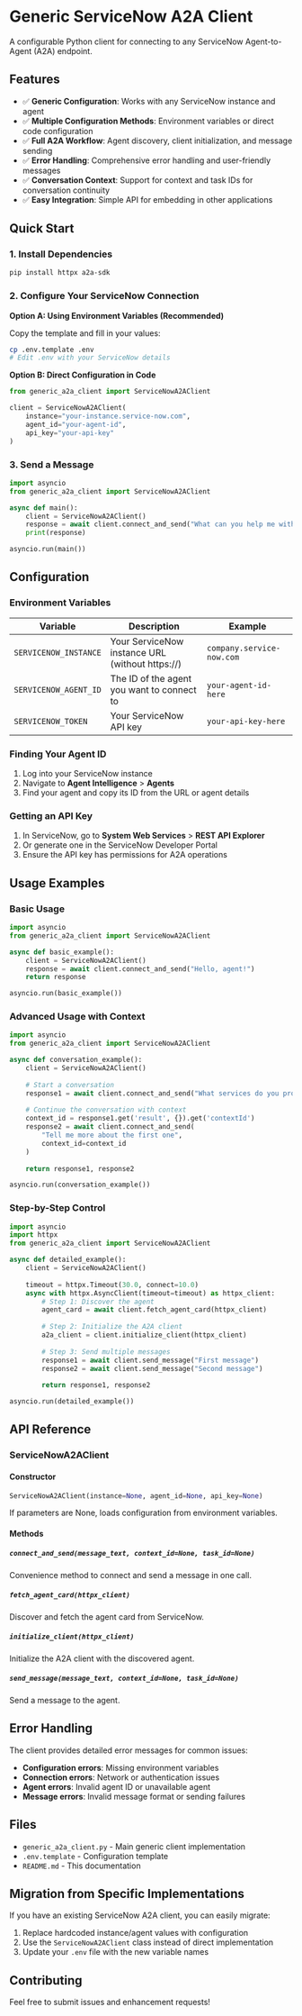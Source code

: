 # Generic ServiceNow A2A Client

A configurable Python client for connecting to any ServiceNow Agent-to-Agent (A2A) endpoint.

## Features

- ✅ **Generic Configuration**: Works with any ServiceNow instance and agent
- ✅ **Multiple Configuration Methods**: Environment variables or direct code configuration
- ✅ **Full A2A Workflow**: Agent discovery, client initialization, and message sending
- ✅ **Error Handling**: Comprehensive error handling and user-friendly messages
- ✅ **Conversation Context**: Support for context and task IDs for conversation continuity
- ✅ **Easy Integration**: Simple API for embedding in other applications

## Quick Start

### 1. Install Dependencies

```bash
pip install httpx a2a-sdk
```

### 2. Configure Your ServiceNow Connection

**Option A: Using Environment Variables (Recommended)**

Copy the template and fill in your values:
```bash
cp .env.template .env
# Edit .env with your ServiceNow details
```

**Option B: Direct Configuration in Code**

```python
from generic_a2a_client import ServiceNowA2AClient

client = ServiceNowA2AClient(
    instance="your-instance.service-now.com",
    agent_id="your-agent-id",
    api_key="your-api-key"
)
```

### 3. Send a Message

```python
import asyncio
from generic_a2a_client import ServiceNowA2AClient

async def main():
    client = ServiceNowA2AClient()
    response = await client.connect_and_send("What can you help me with?")
    print(response)

asyncio.run(main())
```

## Configuration

### Environment Variables

| Variable | Description | Example |
|----------|-------------|---------|
| `SERVICENOW_INSTANCE` | Your ServiceNow instance URL (without https://) | `company.service-now.com` |
| `SERVICENOW_AGENT_ID` | The ID of the agent you want to connect to | `your-agent-id-here` |
| `SERVICENOW_TOKEN` | Your ServiceNow API key | `your-api-key-here` |

### Finding Your Agent ID

1. Log into your ServiceNow instance
2. Navigate to **Agent Intelligence** > **Agents**
3. Find your agent and copy its ID from the URL or agent details

### Getting an API Key

1. In ServiceNow, go to **System Web Services** > **REST API Explorer**
2. Or generate one in the ServiceNow Developer Portal
3. Ensure the API key has permissions for A2A operations

## Usage Examples

### Basic Usage

```python
import asyncio
from generic_a2a_client import ServiceNowA2AClient

async def basic_example():
    client = ServiceNowA2AClient()
    response = await client.connect_and_send("Hello, agent!")
    return response

asyncio.run(basic_example())
```

### Advanced Usage with Context

```python
import asyncio
from generic_a2a_client import ServiceNowA2AClient

async def conversation_example():
    client = ServiceNowA2AClient()
    
    # Start a conversation
    response1 = await client.connect_and_send("What services do you provide?")
    
    # Continue the conversation with context
    context_id = response1.get('result', {}).get('contextId')
    response2 = await client.connect_and_send(
        "Tell me more about the first one", 
        context_id=context_id
    )
    
    return response1, response2

asyncio.run(conversation_example())
```

### Step-by-Step Control

```python
import asyncio
import httpx
from generic_a2a_client import ServiceNowA2AClient

async def detailed_example():
    client = ServiceNowA2AClient()
    
    timeout = httpx.Timeout(30.0, connect=10.0)
    async with httpx.AsyncClient(timeout=timeout) as httpx_client:
        # Step 1: Discover the agent
        agent_card = await client.fetch_agent_card(httpx_client)
        
        # Step 2: Initialize the A2A client
        a2a_client = client.initialize_client(httpx_client)
        
        # Step 3: Send multiple messages
        response1 = await client.send_message("First message")
        response2 = await client.send_message("Second message")
        
        return response1, response2

asyncio.run(detailed_example())
```

## API Reference

### ServiceNowA2AClient

#### Constructor
```python
ServiceNowA2AClient(instance=None, agent_id=None, api_key=None)
```

If parameters are None, loads configuration from environment variables.

#### Methods

##### `connect_and_send(message_text, context_id=None, task_id=None)`
Convenience method to connect and send a message in one call.

##### `fetch_agent_card(httpx_client)`
Discover and fetch the agent card from ServiceNow.

##### `initialize_client(httpx_client)`
Initialize the A2A client with the discovered agent.

##### `send_message(message_text, context_id=None, task_id=None)`
Send a message to the agent.

## Error Handling

The client provides detailed error messages for common issues:

- **Configuration errors**: Missing environment variables
- **Connection errors**: Network or authentication issues
- **Agent errors**: Invalid agent ID or unavailable agent
- **Message errors**: Invalid message format or sending failures

## Files

- `generic_a2a_client.py` - Main generic client implementation
- `.env.template` - Configuration template
- `README.md` - This documentation

## Migration from Specific Implementations

If you have an existing ServiceNow A2A client, you can easily migrate:

1. Replace hardcoded instance/agent values with configuration
2. Use the `ServiceNowA2AClient` class instead of direct implementation
3. Update your `.env` file with the new variable names

## Contributing

Feel free to submit issues and enhancement requests!
